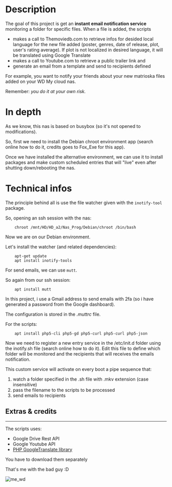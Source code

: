 # Description
The goal of this project is get an **instant email notification service** monitoring a folder for specific files.
When a file is added, the scripts

- makes a call to Themoviedb.com to retrieve infos for desided local language for the new file added (poster, genres, date of release, plot, user's rating average). If plot is not localized in desired language, it will be translated using Google Translate
- makes a call to Youtube.com to retrieve a public trailer link and 
- generate an email from a template and send to recipients defined


For example, you want to notify your friends about your new matrioska files added on your WD My cloud nas.

Remember: *you do it at your own risk.*

# In depth 

As we know, this nas is based on busybox (so it's not opened to modifications).

So, first we need to install the Debian chroot environment app (search online how to do it, credits goes to Fox_Exe for this app).

Once we have installed the alternative environment, we can use it to install packages and make custom scheduled entries that will "live" even after shutting down/rebooting the nas.

# Technical infos

The principle behind all is use the file watcher given with the `inotify-tool` package.

So, opening an ssh session with the nas:

```language
    chroot /mnt/HD/HD_a2/Nas_Prog/Debian/chroot /bin/bash
```

Now we are on our Debian environment. 

Let's install the watcher (and related dependencies):
```language
    apt-get update
    apt install inotify-tools
```

For send emails, we can use `mutt`.

So again from our ssh session:
```language
    apt install mutt
```
In this project, i use a Gmail address to send emails with 2fa (so i have generated a password from the Google dashboard).

The configuration is stored in the *.muttrc* file.

For the scripts:
```language
    apt install php5-cli php5-gd php5-curl php5-curl php5-json
```

Now we need to register a new entry service in the /etc/init.d folder using the inotify.sh file (search online how to do it). 
Edit this file to define which folder will be monitored and the recipients that will receives the emails notification.

This custom service will activate on every boot a pipe sequence that:
1. watch a folder specified in the .sh file with .mkv extension (case insensitive)
2. pass the filename to the scripts to be processed
3. send emails to recipients 


## Extras & credits
----------
The scripts uses:
- Google Drive Rest API
- Google Youtube API
- [PHP GoogleTranslate library](https://github.com/statickidz/php-google-translate-free)

You have to download them separately

That's me with the bad guy :D

![me_wd](http://esempivari.altervista.org/me_wd.jpg)

